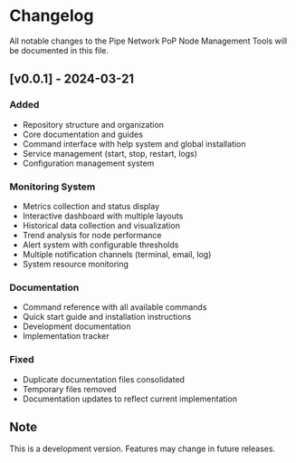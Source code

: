 # Changelog

All notable changes to the Pipe Network PoP Node Management Tools will be documented in this file.

## [v0.0.1] - 2024-03-21

### Added
- Repository structure and organization
- Core documentation and guides
- Command interface with help system and global installation
- Service management (start, stop, restart, logs)
- Configuration management system

### Monitoring System
- Metrics collection and status display
- Interactive dashboard with multiple layouts
- Historical data collection and visualization
- Trend analysis for node performance
- Alert system with configurable thresholds
- Multiple notification channels (terminal, email, log)
- System resource monitoring

### Documentation
- Command reference with all available commands
- Quick start guide and installation instructions
- Development documentation
- Implementation tracker

### Fixed
- Duplicate documentation files consolidated
- Temporary files removed
- Documentation updates to reflect current implementation

## Note
This is a development version. Features may change in future releases. 